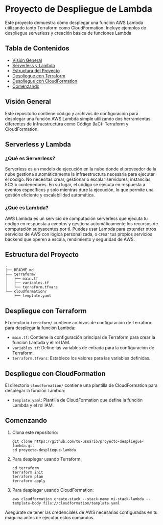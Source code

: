 # Proyecto de Despliegue de Lambda

Este proyecto demuestra cómo desplegar una función AWS Lambda utilizando tanto Terraform como CloudFormation. Incluye ejemplos de despliegue serverless y creación básica de funciones Lambda.

## Tabla de Contenidos

- [Visión General](#visión-general)
- [Serverless y Lambda](#serverless-y-lambda)
- [Estructura del Proyecto](#estructura-del-proyecto)
- [Despliegue con Terraform](#despliegue-con-terraform)
- [Despliegue con CloudFormation](#despliegue-con-cloudformation)
- [Comenzando](#comenzando)

## Visión General

Este repositorio contiene código y archivos de configuración para desplegar una función AWS Lambda simple utilizando dos herramientas diferentes de Infraestructura como Código (IaC): Terraform y CloudFormation.

## Serverless y Lambda

### ¿Qué es Serverless?

Serverless es un modelo de ejecución en la nube donde el proveedor de la nube gestiona automáticamente la infraestructura necesaria para ejecutar el código. No necesitas crear, gestionar o escalar servidores, instancias EC2 o contenedores. En su lugar, el código se ejecuta en respuesta a eventos específicos y solo mientras dure la ejecución, lo que permite una gestión eficiente y escalabilidad automática.

### ¿Qué es Lambda?

AWS Lambda es un servicio de computación serverless que ejecuta tu código en respuesta a eventos y gestiona automáticamente los recursos de computación subyacentes por ti. Puedes usar Lambda para extender otros servicios de AWS con lógica personalizada, o crear tus propios servicios backend que operen a escala, rendimiento y seguridad de AWS.

## Estructura del Proyecto

```
.
├── README.md
├── terraform/
│   ├── main.tf
│   ├── variables.tf
│   └── terraform.tfvars
└── cloudformation/
    └── template.yaml
```

## Despliegue con Terraform

El directorio `terraform/` contiene archivos de configuración de Terraform para desplegar la función Lambda:

- `main.tf`: Contiene la configuración principal de Terraform para crear la función Lambda y el rol IAM.
- `variables.tf`: Define las variables de entrada para la configuración de Terraform.
- `terraform.tfvars`: Establece los valores para las variables definidas.

## Despliegue con CloudFormation

El directorio `cloudformation/` contiene una plantilla de CloudFormation para desplegar la función Lambda:

- `template.yaml`: Plantilla de CloudFormation que define la función Lambda y el rol IAM.

## Comenzando

1. Clona este repositorio:
   ```
   git clone https://github.com/tu-usuario/proyecto-despliegue-lambda.git
   cd proyecto-despliegue-lambda
   ```

2. Para desplegar usando Terraform:
   ```
   cd terraform
   terraform init
   terraform plan
   terraform apply
   ```

3. Para desplegar usando CloudFormation:
   ```
   aws cloudformation create-stack --stack-name mi-stack-lambda --template-body file://cloudformation/template.yaml
   ```

Asegúrate de tener las credenciales de AWS necesarias configuradas en tu máquina antes de ejecutar estos comandos.
